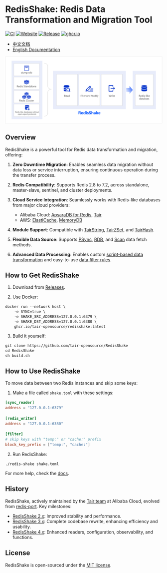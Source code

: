 # RedisShake: Redis Data Transformation and Migration Tool

[![CI](https://img.shields.io/github/actions/workflow/status/tair-opensource/RedisShake/ci.yml?branch=v4&label=CI
)](https://github.com/tair-opensource/RedisShake/actions/workflows/ci.yml)
[![Website](https://img.shields.io/website?url=https%3A%2F%2Ftair-opensource.github.io%2FRedisShake%2F&up_message=%E4%B8%AD%E6%96%87%20%2F%20English&up_color=red&label=Doc
)](https://tair-opensource.github.io/RedisShake/)
[![Release](https://img.shields.io/github/v/release/tair-opensource/RedisShake?color=blue&label=Release)](https://github.com/tair-opensource/RedisShake/releases)
[![ghcr.io](https://ghcr-badge.egpl.dev/tair-opensource/redisshake/latest_tag?color=%231d63ed&ignore=latest&label=ghcr.io&trim=)](https://github.com/tair-opensource/RedisShake/pkgs/container/redisshake)

- [中文文档](https://tair-opensource.github.io/RedisShake/)
- [English Documentation](https://tair-opensource.github.io/RedisShake/en/)

![](./docs/intro.png)

## Overview

RedisShake is a powerful tool for Redis data transformation and migration, offering:

1. **Zero Downtime Migration**: Enables seamless data migration without data loss or service interruption, ensuring continuous operation during the transfer process.

2. **Redis Compatibility**: Supports Redis 2.8 to 7.2, across standalone, master-slave, sentinel, and cluster deployments.

3. **Cloud Service Integration**: Seamlessly works with Redis-like databases from major cloud providers:
   - Alibaba Cloud: [ApsaraDB for Redis](https://www.alibabacloud.com/product/apsaradb-for-redis), [Tair](https://www.alibabacloud.com/product/tair)
   - AWS: [ElastiCache](https://aws.amazon.com/elasticache/), [MemoryDB](https://aws.amazon.com/memorydb/)  

4. **Module Support**: Compatible with [TairString](https://github.com/tair-opensource/TairString), [TairZSet](https://github.com/tair-opensource/TairZset), and [TairHash](https://github.com/tair-opensource/TairHash).

5. **Flexible Data Source**: Supports [PSync](https://tair-opensource.github.io/RedisShake/zh/reader/sync_reader.html), [RDB](https://tair-opensource.github.io/RedisShake/zh/reader/rdb_reader.html), and [Scan](https://tair-opensource.github.io/RedisShake/zh/reader/scan_reader.html) data fetch methods.

6. **Advanced Data Processing**: Enables custom [script-based data transformation](https://tair-opensource.github.io/RedisShake/zh/filter/function.html) and easy-to-use [data filter rules](https://tair-opensource.github.io/RedisShake/zh/filter/filter.html).

## How to Get RedisShake

1. Download from [Releases](https://github.com/tair-opensource/RedisShake/releases).

2. Use Docker:
```shell
docker run --network host \
    -e SYNC=true \
    -e SHAKE_SRC_ADDRESS=127.0.0.1:6379 \
    -e SHAKE_DST_ADDRESS=127.0.0.1:6380 \
    ghcr.io/tair-opensource/redisshake:latest
```

3. Build it yourself:
```shell
git clone https://github.com/tair-opensource/RedisShake
cd RedisShake
sh build.sh
```

## How to Use RedisShake

To move data between two Redis instances and skip some keys:

1. Make a file called `shake.toml` with these settings:
```toml
[sync_reader]
address = "127.0.0.1:6379"

[redis_writer]
address = "127.0.0.1:6380"

[filter]
# skip keys with "temp:" or "cache:" prefix
block_key_prefix = ["temp:", "cache:"] 
```

2. Run RedisShake:
```shell
./redis-shake shake.toml
```

For more help, check the [docs](https://tair-opensource.github.io/RedisShake/zh/guide/mode.html).

## History

RedisShake, actively maintained by the [Tair team](https://github.com/tair-opensource) at Alibaba Cloud, evolved from [redis-port](https://github.com/CodisLabs/redis-port). Key milestones:

- [RedisShake 2.x](https://github.com/tair-opensource/RedisShake/tree/v2): Improved stability and performance.
- [RedisShake 3.x](https://github.com/tair-opensource/RedisShake/tree/v3): Complete codebase rewrite, enhancing efficiency and usability.
- [RedisShake 4.x](https://github.com/tair-opensource/RedisShake/tree/v4): Enhanced readers, configuration, observability, and functions.

## License

RedisShake is open-sourced under the [MIT license](https://github.com/tair-opensource/RedisShake/blob/v2/license.txt).
